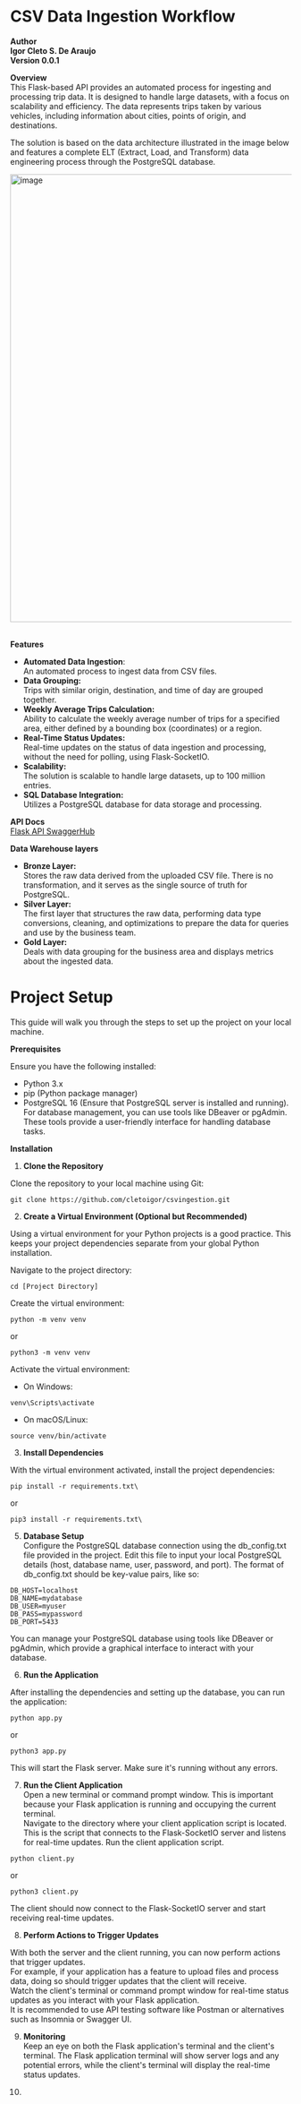 # CSV Data Ingestion Workflow

**Author** <br />
**Igor Cleto S. De Araujo** <br />
**Version 0.0.1** <br />

**Overview** <br />
This Flask-based API provides an automated process for ingesting and processing trip data. It is designed to handle large datasets, with a focus on scalability and efficiency. The data represents trips taken by various vehicles, including information about cities, points of origin, and destinations.

The solution is based on the data architecture illustrated in the image below and features a complete ELT (Extract, Load, and Transform) data engineering process through the PostgreSQL database. <br />

<img width="800" alt="image" src="https://github.com/cletoigor/csvingestion/assets/50745958/56b51afe-b6ec-425e-9333-33adf2728781">

<br /> **Features** <br />
* **Automated Data Ingestion**: <br /> An automated process to ingest data from CSV files. <br />
* **Data Grouping:** <br /> Trips with similar origin, destination, and time of day are grouped together. <br />
* **Weekly Average Trips Calculation:** <br />  Ability to calculate the weekly average number of trips for a specified area, either defined by a bounding box (coordinates) or a region. <br />
* **Real-Time Status Updates:** <br /> Real-time updates on the status of data ingestion and processing, without the need for polling, using Flask-SocketIO. <br />
* **Scalability:** <br /> The solution is scalable to handle large datasets, up to 100 million entries. <br />
* **SQL Database Integration:** <br /> Utilizes a PostgreSQL database for data storage and processing.
  
**API Docs** <br />
[Flask API SwaggerHub](https://app.swaggerhub.com/apis/IgorCleto/data_engineering_challenge_api/1.0#/)

**Data Warehouse layers** <br />
* **Bronze Layer:** <br />
Stores the raw data derived from the uploaded CSV file. There is no transformation, and it serves as the single source of truth for PostgreSQL.
* **Silver Layer:** <br />
The first layer that structures the raw data, performing data type conversions, cleaning, and optimizations to prepare the data for queries and use by the business team.
* **Gold Layer:** <br />
Deals with data grouping for the business area and displays metrics about the ingested data.

# Project Setup
This guide will walk you through the steps to set up the project on your local machine.

**Prerequisites** <br />

Ensure you have the following installed:
* Python 3.x
* pip (Python package manager)
* PostgreSQL 16 (Ensure that PostgreSQL server is installed and running). For database management, you can use tools like DBeaver or pgAdmin. These tools provide a user-friendly interface for handling database tasks.

**Installation**

1) **Clone the Repository**

Clone the repository to your local machine using Git:

```console
git clone https://github.com/cletoigor/csvingestion.git
```
2) **Create a Virtual Environment (Optional but Recommended)**
   
Using a virtual environment for your Python projects is a good practice. This keeps your project dependencies separate from your global Python installation.

Navigate to the project directory:
```console
cd [Project Directory]
```
Create the virtual environment:
```console
python -m venv venv
```
or
```console
python3 -m venv venv
```

Activate the virtual environment:
* On Windows:
```console
venv\Scripts\activate
```
* On macOS/Linux:
```console
source venv/bin/activate
```

3) **Install Dependencies**
   
With the virtual environment activated, install the project dependencies:
```console
pip install -r requirements.txt\
```
or
```console
pip3 install -r requirements.txt\
```

5) **Database Setup**  <br />
Configure the PostgreSQL database connection using the db_config.txt file provided in the project. Edit this file to input your local PostgreSQL details (host, database name, user, password, and port).
The format of db_config.txt should be key-value pairs, like so:

```make
DB_HOST=localhost
DB_NAME=mydatabase
DB_USER=myuser
DB_PASS=mypassword
DB_PORT=5433
```
You can manage your PostgreSQL database using tools like DBeaver or pgAdmin, which provide a graphical interface to interact with your database.

6) **Run the Application**  <br />

After installing the dependencies and setting up the database, you can run the application:
```console
python app.py
```
or
```console
python3 app.py
```
This will start the Flask server. Make sure it's running without any errors.

7) **Run the Client Application**  <br />
Open a new terminal or command prompt window. This is important because your Flask application is running and occupying the current terminal.  <br />
Navigate to the directory where your client application script is located. This is the script that connects to the Flask-SocketIO server and listens for real-time updates.
Run the client application script.

```console
python client.py
```
or
```console
python3 client.py
```

The client should now connect to the Flask-SocketIO server and start receiving real-time updates.

8) **Perform Actions to Trigger Updates**  <br />

With both the server and the client running, you can now perform actions that trigger updates.  <br />
For example, if your application has a feature to upload files and process data, doing so should trigger updates that the client will receive.  <br />
Watch the client's terminal or command prompt window for real-time status updates as you interact with your Flask application.
 <br /> It is recommended to use API testing software like Postman or alternatives such as Insomnia or Swagger UI.

 9) **Monitoring**
<br /> Keep an eye on both the Flask application's terminal and the client's terminal. The Flask application terminal will show server logs and any potential errors, while the client's terminal will display the real-time status updates.

 11) 

 











